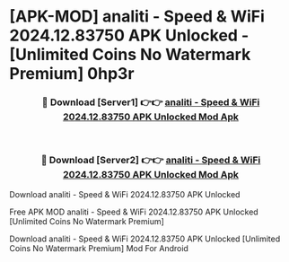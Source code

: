 # [APK-MOD] analiti - Speed & WiFi 2024.12.83750 APK Unlocked - [Unlimited Coins No Watermark Premium] 0hp3r



<div align="center">
<h3>🔴 Download [Server1] 👉👉 <a href="https://momento.my/?title=analiti_-_Speed_&_WiFi_2024.12.83750_APK_Unlocked">analiti - Speed & WiFi 2024.12.83750 APK Unlocked Mod Apk</a></h3><br>

<h3>🔴 Download [Server2] 👉👉 <a href="https://momento.my/?title=analiti_-_Speed_&_WiFi_2024.12.83750_APK_Unlocked">analiti - Speed & WiFi 2024.12.83750 APK Unlocked Mod Apk</a></h3>
</div>



Download analiti - Speed & WiFi 2024.12.83750 APK Unlocked 

Free APK MOD analiti - Speed & WiFi 2024.12.83750 APK Unlocked [Unlimited Coins No Watermark Premium]

Download analiti - Speed & WiFi 2024.12.83750 APK Unlocked [Unlimited Coins No Watermark Premium] Mod For Android
